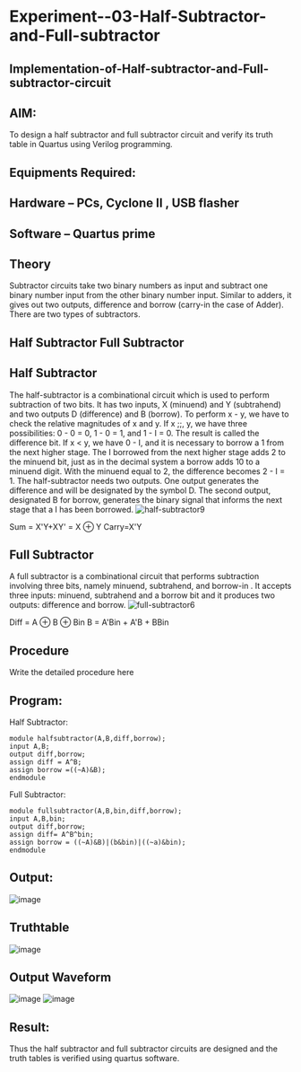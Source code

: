# Experiment--03-Half-Subtractor-and-Full-subtractor
## Implementation-of-Half-subtractor-and-Full-subtractor-circuit
## AIM:
To design a half subtractor and full subtractor circuit and verify its truth table in Quartus using Verilog programming.

## Equipments Required:
## Hardware – PCs, Cyclone II , USB flasher
## Software – Quartus prime
## Theory
Subtractor circuits take two binary numbers as input and subtract one binary number input from the other binary number input. Similar to adders, it gives out two outputs, difference and borrow (carry-in the case of Adder). There are two types of subtractors.

## Half Subtractor Full Subtractor
## Half Subtractor
The half-subtractor is a combinational circuit which is used to perform subtraction of two bits. It has two inputs, X (minuend) and Y (subtrahend) and two outputs D (difference) and B (borrow). To perform x - y, we have to check the relative magnitudes of x and y. If x ;;, y, we have three possibilities: 0 - 0 = 0, 1 - 0 = 1, and 1 - I = 0. The result is called the difference bit. If x < y, we have 0 - I, and it is necessary to borrow a 1 from the next higher stage. The I borrowed from the next higher stage adds 2 to the minuend bit, just as in the decimal system a borrow adds 10 to a minuend digit. With the minuend equal to 2, the difference becomes 2 - I = 1. The half-subtractor needs two outputs. One output generates the difference and will be designated by the symbol D. The second output, designated B for borrow, generates the binary signal that informs the next stage that a I has been borrowed.
![half-subtractor9](https://user-images.githubusercontent.com/36288975/166112538-58c3bc7c-ee5d-4e6a-ac8d-8e8328efe27a.png)


Sum = X'Y+XY' = X ⊕ Y
Carry=X'Y

## Full Subtractor
A full subtractor is a combinational circuit that performs subtraction involving three bits, namely minuend, subtrahend, and borrow-in . It accepts three inputs: minuend, subtrahend and a borrow bit and it produces two outputs: difference and borrow. 
![full-subtractor6](https://user-images.githubusercontent.com/36288975/166112541-24c68359-3de8-4674-ae22-8272ffc385ed.png)


Diff = A ⊕ B ⊕ Bin B = A'Bin + A'B + BBin

## Procedure



Write the detailed procedure here 


## Program:
Half Subtractor:
```
module halfsubtractor(A,B,diff,borrow);
input A,B;
output diff,borrow;
assign diff = A^B;
assign borrow =((~A)&B);
endmodule

```

Full Subtractor:
```
module fullsubtractor(A,B,bin,diff,borrow);
input A,B,bin;
output diff,borrow;
assign diff= A^B^bin;
assign borrow = ((~A)&B)|(b&bin)|((~a)&bin);
endmodule
```

## Output:
![image](https://github.com/Gokulanbazhagan/Experiment--03-Half-Subtractor-and-Full-subtractor/assets/119518996/b18d20f8-9bef-4b85-88df-4af87efbade2)


## Truthtable
![image](https://github.com/Gokulanbazhagan/Experiment--03-Half-Subtractor-and-Full-subtractor/assets/119518996/f9478134-06dd-4101-ada9-7b51b5156664)



##  Output Waveform
![image](https://github.com/Gokulanbazhagan/Experiment--03-Half-Subtractor-and-Full-subtractor/assets/119518996/4d29e08e-80be-4844-81b5-65665ea10e5d)
![image](https://github.com/Gokulanbazhagan/Experiment--03-Half-Subtractor-and-Full-subtractor/assets/119518996/1bddf1c6-8882-4015-8e04-718bb1469535)


## Result:
Thus the half subtractor and full subtractor circuits are designed and the truth tables is verified using quartus software.

